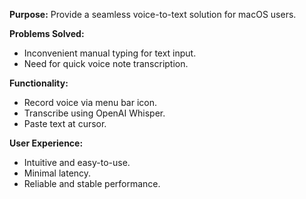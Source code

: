 
**Purpose:** Provide a seamless voice-to-text solution for macOS users.

**Problems Solved:**

* Inconvenient manual typing for text input.
* Need for quick voice note transcription.

**Functionality:**

* Record voice via menu bar icon.
* Transcribe using OpenAI Whisper.
* Paste text at cursor.

**User Experience:**

* Intuitive and easy-to-use.
* Minimal latency.
* Reliable and stable performance.
